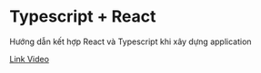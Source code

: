 # Typescript + React

Hướng dẫn kết hợp React và Typescript khi xây dựng application

[Link Video](https://bom.so/S1tRWB)

